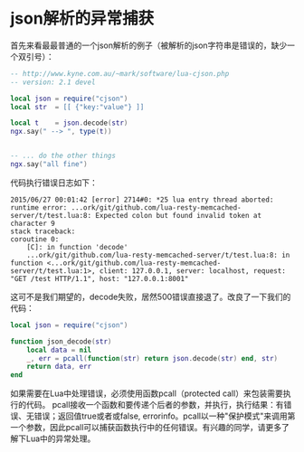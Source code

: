 # json解析的异常捕获

首先来看最最普通的一个json解析的例子（被解析的json字符串是错误的，缺少一个双引号）：
```lua
-- http://www.kyne.com.au/~mark/software/lua-cjson.php
-- version: 2.1 devel

local json = require("cjson")
local str  = [[ {"key:"value"} ]]

local t    = json.decode(str)
ngx.say(" --> ", type(t))


-- ... do the other things
ngx.say("all fine")
```

代码执行错误日志如下：
```
2015/06/27 00:01:42 [error] 2714#0: *25 lua entry thread aborted: runtime error: ...ork/git/github.com/lua-resty-memcached-server/t/test.lua:8: Expected colon but found invalid token at character 9
stack traceback:
coroutine 0:
    [C]: in function 'decode'
    ...ork/git/github.com/lua-resty-memcached-server/t/test.lua:8: in function <...ork/git/github.com/lua-resty-memcached-server/t/test.lua:1>, client: 127.0.0.1, server: localhost, request: "GET /test HTTP/1.1", host: "127.0.0.1:8001"
```

这可不是我们期望的，decode失败，居然500错误直接退了。改良了一下我们的代码：
```lua
local json = require("cjson")

function json_decode(str)
    local data = nil
    _, err = pcall(function(str) return json.decode(str) end, str)
    return data, err
end
```

如果需要在Lua中处理错误，必须使用函数pcall（protected call）来包装需要执行的代码。
pcall接收一个函数和要传递个后者的参数，并执行，执行结果：有错误、无错误；返回值true或者或false, errorinfo。pcall以一种"保护模式"来调用第一个参数，因此pcall可以捕获函数执行中的任何错误。有兴趣的同学，请更多了解下Lua中的异常处理。

